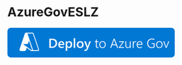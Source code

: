 # AzureGovESLZ
[![Deploy To Azure Gov](https://raw.githubusercontent.com/Azure/azure-quickstart-templates/master/1-CONTRIBUTION-GUIDE/images/deploytoazuregov.svg)](https://portal.azure.us/#blade/Microsoft_Azure_CreateUIDef/CustomDeploymentBlade/uri/https%3A%2F%2Fraw.githubusercontent.com%2Fbkrizanovic-redapt%2FAzureGovESLZ%2FeslzArm%2Fmain%2FeslzArm.json/uiFormDefinitionUri/https%3A%2F%2Fraw.githubusercontent.com%2FAzure%2FEnterprise-Scale%2Fmain%2FeslzArm%2Feslz-portal.json)